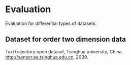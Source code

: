 # Evaluation
Evaluation for differential types of datasets.

## Dataset for order two dimension data
Taxi trajectory open dataset, Tsinghua university, China. http://sensor.ee.tsinghua.edu.cn, 2009.
